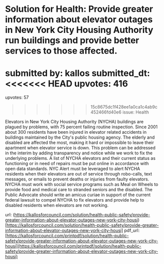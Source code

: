 # Solution for Health: Provide greater information about elevator outages in New York City Housing Authority run buildings and provide better services to those affected. #

submitted by: kallos
submitted_dt: 
<<<<<<< HEAD
upvotes: 416
=======
upvotes: 57
>>>>>>> 15c8675dc1f428ee1a0ca1c4ab9c452466fd40e6
issue: Health

Elevators in New York City Housing Authority (NYCHA) buildings are plagued by problems, with 75 percent failing routine inspection. Since 2001 about 300 residents have been injured in elevator related accidents in buildings maintained by the City's public housing agency. The elderly and disabled are affected the most, making it hard or impossible to leave their apartment when elevator service is down. This problem can be addressed in the interim by adding transparency and notice while we work to fix the underlying problems. A list of NYCHA elevators and their current status as functioning or in need of repairs must be put online in accordance with open data standards. NYC Alert must be leveraged to alert NYCHA residents when their elevators are out of service through robo-calls, text messages, or emails to prevent deaths or injuries from faulty elevators. NYCHA must work with social service programs such as Meal on Wheels to provide food and medical care to stranded seniors and the disabled. The Public Advocate should write an amicus curiae in support of the current federal lawsuit to compel NYCHA to fix elevators and provide help to disabled residents when elevators are not working.

url: (https://kallosforcouncil.com/solution/health-public-safety/provide-greater-information-about-elevator-outages-new-york-city-housi)[https://kallosforcouncil.com/solution/health-public-safety/provide-greater-information-about-elevator-outages-new-york-city-housi]
pdf_url: [https://kallosforcouncil.com/printpdf/solution/health-public-safety/provide-greater-information-about-elevator-outages-new-york-city-housi](https://kallosforcouncil.com/printpdf/solution/health-public-safety/provide-greater-information-about-elevator-outages-new-york-city-housi)